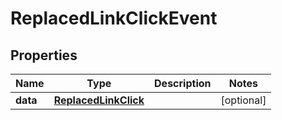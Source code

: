 

# ReplacedLinkClickEvent

## Properties

Name | Type | Description | Notes
------------ | ------------- | ------------- | -------------
**data** | [**ReplacedLinkClick**](ReplacedLinkClick.md) |  |  [optional]



